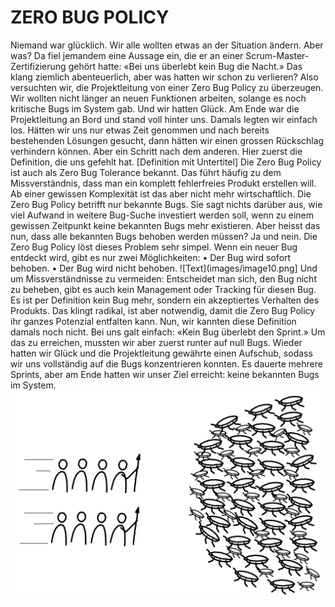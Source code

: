 ﻿# ZERO BUG POLICY
Niemand war glücklich. Wir alle wollten etwas an der Situation ändern. Aber was? Da fiel jemandem eine  Aussage ein, die er an einer Scrum-Master-Zertifizierung gehört hatte: «Bei uns überlebt kein Bug die Nacht.»  Das klang ziemlich abenteuerlich, aber was hatten wir schon zu verlieren?
Also versuchten wir, die Projektleitung von einer Zero Bug Policy zu überzeugen. Wir wollten nicht länger an  neuen Funktionen arbeiten, solange es noch kritische Bugs im System gab. Und wir hatten Glück. Am Ende  war die Projektleitung an Bord und stand voll hinter uns.
Damals legten wir einfach los. Hätten wir uns nur  etwas Zeit genommen und nach bereits bestehenden  Lösungen gesucht, dann hätten wir einen grossen  Rückschlag verhindern können. Aber ein Schritt  nach dem anderen. Hier zuerst die Definition, die  uns gefehlt hat.
[Definition mit Untertitel]
Die Zero Bug Policy ist auch als Zero Bug Tolerance bekannt. Das führt häufig zu dem Missverständnis, dass  man ein komplett fehlerfreies Produkt erstellen will. Ab einer gewissen Komplexität ist das aber nicht mehr  wirtschaftlich. Die Zero Bug Policy betrifft nur bekannte Bugs. Sie sagt nichts darüber aus, wie viel Aufwand  in weitere Bug-Suche investiert werden soll, wenn zu einem gewissen Zeitpunkt keine bekannten Bugs mehr  existieren.
Aber heisst das nun, dass alle bekannten Bugs behoben werden müssen? Ja und nein. Die Zero Bug Policy löst dieses Problem sehr simpel. Wenn ein neuer Bug entdeckt wird, gibt es nur zwei Möglichkeiten:
• Der Bug wird sofort behoben.
• Der Bug wird nicht behoben.
![Text](images/image10.png]
Und um Missverständnisse zu vermeiden: Entscheidet man sich, den Bug nicht zu beheben, gibt es auch kein  Management oder Tracking für diesen Bug. Es ist per Definition kein Bug mehr, sondern ein akzeptiertes  Verhalten des Produkts. Das klingt radikal, ist aber notwendig, damit die Zero Bug Policy ihr ganzes Potenzial  entfalten kann.
Nun, wir kannten diese Definition damals noch nicht.  Bei uns galt einfach: «Kein Bug überlebt den Sprint.»  Um das zu erreichen, mussten wir aber zuerst runter  auf null Bugs. Wieder hatten wir Glück und die  Projektleitung gewährte einen Aufschub, sodass wir  uns vollständig auf die Bugs konzentrieren konnten.  Es dauerte mehrere Sprints, aber am Ende hatten wir  unser Ziel erreicht: keine bekannten Bugs im System.
![Text](images/image11.jpg)
